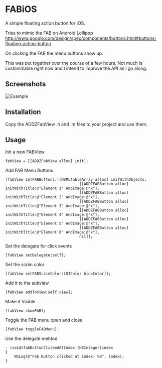 # FABiOS

A simple floating action button for iOS.

Tries to mimic the FAB on Android Lollipop
http://www.google.com/design/spec/components/buttons.html#buttons-floating-action-button

On clicking the FAB the menu buttons show up.

This was put together over the course of a few hours.
Not much is customizable right now and I intend to improve the API as I go along.

## Screenshots
![Example](http://i.imgur.com/5txwINz.gif)


## Installation

Copy the ADDZFabView .h and .m files to your project and use them.

## Usage

Init a new FABView

````
fabView = [[ADDZFabView alloc] init];
````
Add FAB Menu Buttons
````
[fabView setFABButtons:[[NSMutableArray alloc] initWithObjects:
                                 [[ADDZFABButton alloc] initWithTitle:@"Element 1" AndImage:@"x"],
                                 [[ADDZFABButton alloc] initWithTitle:@"Element 2" AndImage:@"x"],
                                 [[ADDZFABButton alloc] initWithTitle:@"Element 3" AndImage:@"x"],
                                 [[ADDZFABButton alloc] initWithTitle:@"Element 4" AndImage:@"x"],
                                 [[ADDZFABButton alloc] initWithTitle:@"Element 5" AndImage:@"x"],
                                 [[ADDZFABButton alloc] initWithTitle:@"Element 6" AndImage:@"x"],
                                 nil]];
````
Set the delegate for click events
````
[fabView setDelegate:self];
````
Set the scrim color
````
[fabView setFABScrimColor:[UIColor blueColor]];
````
Add it to the subview
````
[fabView addToView:self.view];
````
Make it Visible
````
[fabView showFAB];
````
Toggle the FAB menu open and close
````
[fabView toggleFABMenu];
````
Use the delegate mehtod
````
- (void)fabButtonClickedAtIndex:(NSInteger)index
{
    NSLog(@"Fab Button clicked at index: %d", index);
}
````
